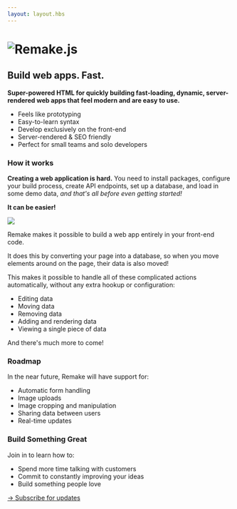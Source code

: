```yaml
---
layout: layout.hbs
---
```


<h1 class="logo"><img class="logo__image" src="/static/logo.svg" alt="Remake.js"></h1>

## Build web apps. Fast.

<b>Super-powered HTML for quickly building fast-loading, dynamic, server-rendered web apps that feel modern and are easy to use.</b>

* Feels like prototyping
* Easy-to-learn syntax
* Develop exclusively on the front-end 
* Server-rendered & SEO friendly
* Perfect for small teams and solo developers

### How it works

**Creating a web application is hard.** You need to install packages, configure your build process, create API endpoints, set up a database, and load in some demo data, *and that's all before even getting started!*

**It can be easier!**

<img src="/static/remake-how-it-works.png">

Remake makes it possible to build a web app entirely in your front-end code.

It does this by converting your page into a database, so when you move elements around on the page, their data is also moved!

This makes it possible to handle all of these complicated actions automatically, without any extra hookup or configuration:

* Editing data
* Moving data
* Removing data
* Adding and rendering data
* Viewing a single piece of data

And there's much more to come!

### Roadmap

In the near future, Remake will have support for:

* Automatic form handling
* Image uploads
* Image cropping and manipulation
* Sharing data between users
* Real-time updates

### Build Something Great

Join in to learn how to:

* Spend more time talking with customers
* Commit to constantly improving your ideas
* Build something people love

<div class="spacer--8"></div>

<a class="slanted-link" href="https://mailchi.mp/59def7603a0f/remake"><span>&rarr; Subscribe for updates</span></a>







